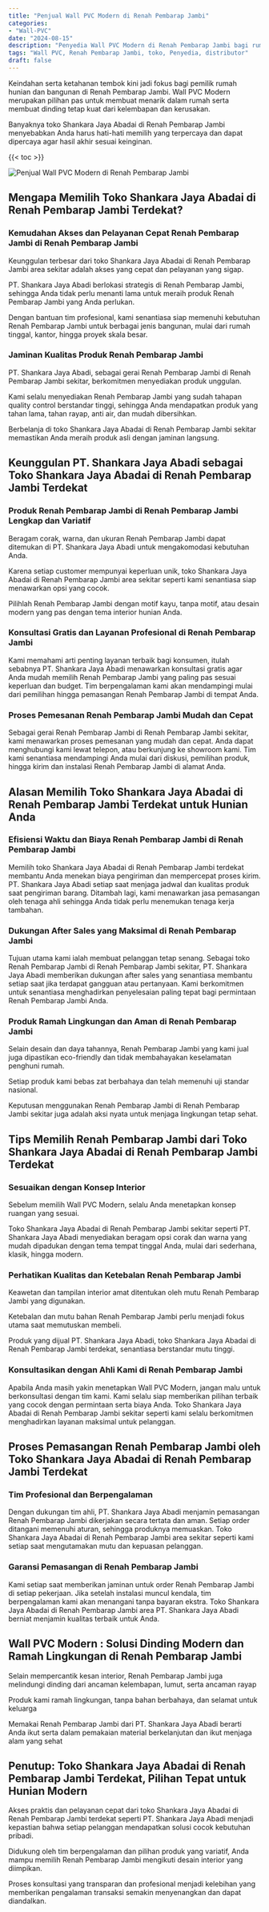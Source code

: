 ```yaml
---
title: "Penjual Wall PVC Modern di Renah Pembarap Jambi"
categories: 
- "Wall-PVC"
date: "2024-08-15"
description: "Penyedia Wall PVC Modern di Renah Pembarap Jambi bagi rumah, perkantoran, dan ritel. Material berkualitas, beragam motif, warna elegan, beserta servis pemasangan ditangani oleh teknisi berpengalaman dan garansi resmi!|Servis penjualan Wall PVC Modern di Renah Pembarap Jambi bagi keperluan hunian, office, atau toko, beserta produk berkualitas dan pemasangan oleh teknisi ahli dan jaminan resmi.|Pilihan Wall PVC Modern di Renah Pembarap Jambi yang andal untuk hunian, perkantoran, serta ritel, dengan produk unggulan dan instalasi oleh tim berpengalaman serta jaminan resmi.|Distribusi Wall PVC Modern di Renah Pembarap Jambi untuk hunian, kantor, dan ritel, dengan material terbaik dan instalasi ditangani oleh teknisi ahli, dilengkapi beserta garansi resmi.}"
tags: "Wall PVC, Renah Pembarap Jambi, toko, Penyedia, distributor"
draft: false
---
```


Keindahan serta ketahanan tembok kini jadi fokus bagi pemilik rumah hunian dan bangunan di Renah Pembarap Jambi.  Wall PVC Modern  merupakan pilihan pas untuk membuat menarik dalam rumah serta membuat dinding tetap kuat dari kelembapan dan kerusakan.

Banyaknya toko Shankara Jaya Abadai di Renah Pembarap Jambi menyebabkan Anda harus hati-hati memilih yang terpercaya dan dapat dipercaya agar hasil akhir sesuai keinginan.

{{< toc >}}

![Penjual Wall PVC Modern di Renah Pembarap Jambi](/images/Wall-PVC/Penjual-Wall-PVC-Modern-di-Renah-Pembarap-Jambi.png)


## Mengapa Memilih Toko Shankara Jaya Abadai di Renah Pembarap Jambi Terdekat?

### Kemudahan Akses dan Pelayanan Cepat Renah Pembarap Jambi di Renah Pembarap Jambi

Keunggulan terbesar dari toko Shankara Jaya Abadai di Renah Pembarap Jambi area sekitar adalah akses yang cepat dan pelayanan yang sigap.

PT. Shankara Jaya Abadi berlokasi strategis di Renah Pembarap Jambi, sehingga Anda tidak perlu menanti lama untuk meraih produk Renah Pembarap Jambi yang Anda perlukan.

Dengan bantuan tim profesional, kami senantiasa siap memenuhi kebutuhan Renah Pembarap Jambi untuk berbagai jenis bangunan, mulai dari rumah tinggal, kantor, hingga proyek skala besar.

### Jaminan Kualitas Produk Renah Pembarap Jambi

PT. Shankara Jaya Abadi, sebagai gerai Renah Pembarap Jambi di Renah Pembarap Jambi sekitar, berkomitmen menyediakan produk unggulan.

Kami selalu menyediakan Renah Pembarap Jambi yang sudah tahapan quality control berstandar tinggi, sehingga Anda mendapatkan produk yang tahan lama, tahan rayap, anti air, dan mudah dibersihkan.

Berbelanja di toko Shankara Jaya Abadai di Renah Pembarap Jambi sekitar memastikan Anda meraih produk asli dengan jaminan langsung.

## Keunggulan PT. Shankara Jaya Abadi sebagai Toko Shankara Jaya Abadai di Renah Pembarap Jambi Terdekat

### Produk Renah Pembarap Jambi di Renah Pembarap Jambi Lengkap dan Variatif

Beragam corak, warna, dan ukuran Renah Pembarap Jambi dapat ditemukan di PT. Shankara Jaya Abadi untuk mengakomodasi kebutuhan Anda.

Karena setiap customer mempunyai keperluan unik, toko Shankara Jaya Abadai di Renah Pembarap Jambi area sekitar seperti kami senantiasa siap menawarkan opsi yang cocok.

Pilihlah Renah Pembarap Jambi dengan motif kayu, tanpa motif, atau desain modern yang pas dengan tema interior hunian Anda.

### Konsultasi Gratis dan Layanan Profesional di Renah Pembarap Jambi

Kami memahami arti penting layanan terbaik bagi konsumen, itulah sebabnya PT. Shankara Jaya Abadi menawarkan konsultasi gratis agar Anda mudah memilih Renah Pembarap Jambi yang paling pas sesuai keperluan dan budget. Tim berpengalaman kami akan mendampingi mulai dari pemilihan hingga pemasangan Renah Pembarap Jambi di tempat Anda.

### Proses Pemesanan Renah Pembarap Jambi Mudah dan Cepat

Sebagai gerai Renah Pembarap Jambi di Renah Pembarap Jambi sekitar, kami menawarkan proses pemesanan yang mudah dan cepat. Anda dapat menghubungi kami lewat telepon, atau berkunjung ke showroom kami. Tim kami senantiasa mendampingi Anda mulai dari diskusi, pemilihan produk, hingga kirim dan instalasi Renah Pembarap Jambi di alamat Anda.

## Alasan Memilih Toko Shankara Jaya Abadai di Renah Pembarap Jambi Terdekat untuk Hunian Anda

### Efisiensi Waktu dan Biaya Renah Pembarap Jambi di Renah Pembarap Jambi

Memilih toko Shankara Jaya Abadai di Renah Pembarap Jambi terdekat membantu Anda menekan biaya pengiriman dan mempercepat proses kirim. PT. Shankara Jaya Abadi setiap saat menjaga jadwal dan kualitas produk saat pengiriman barang. Ditambah lagi, kami menawarkan jasa pemasangan oleh tenaga ahli sehingga Anda tidak perlu menemukan tenaga kerja tambahan.

### Dukungan After Sales yang Maksimal di Renah Pembarap Jambi

Tujuan utama kami ialah membuat pelanggan tetap senang. Sebagai toko Renah Pembarap Jambi di Renah Pembarap Jambi sekitar, PT. Shankara Jaya Abadi memberikan dukungan after sales yang senantiasa membantu setiap saat jika terdapat gangguan atau pertanyaan. Kami berkomitmen untuk senantiasa menghadirkan penyelesaian paling tepat bagi permintaan Renah Pembarap Jambi Anda.

### Produk Ramah Lingkungan dan Aman di Renah Pembarap Jambi

Selain desain dan daya tahannya, Renah Pembarap Jambi yang kami jual juga dipastikan eco-friendly dan tidak membahayakan keselamatan penghuni rumah.

Setiap produk kami bebas zat berbahaya dan telah memenuhi uji standar nasional.

Keputusan menggunakan Renah Pembarap Jambi di Renah Pembarap Jambi sekitar juga adalah aksi nyata untuk menjaga lingkungan tetap sehat.

## Tips Memilih Renah Pembarap Jambi dari Toko Shankara Jaya Abadai di Renah Pembarap Jambi Terdekat

### Sesuaikan dengan Konsep Interior 

Sebelum memilih Wall PVC Modern, selalu Anda menetapkan konsep ruangan yang sesuai.

Toko Shankara Jaya Abadai di Renah Pembarap Jambi sekitar seperti PT. Shankara Jaya Abadi menyediakan beragam opsi corak dan warna yang mudah dipadukan dengan tema tempat tinggal Anda, mulai dari sederhana, klasik, hingga modern.

### Perhatikan Kualitas dan Ketebalan Renah Pembarap Jambi

Keawetan dan tampilan interior amat ditentukan oleh mutu Renah Pembarap Jambi yang digunakan.

Ketebalan dan mutu bahan Renah Pembarap Jambi perlu menjadi fokus utama saat memutuskan membeli.

Produk yang dijual PT. Shankara Jaya Abadi, toko Shankara Jaya Abadai di Renah Pembarap Jambi terdekat, senantiasa berstandar mutu tinggi.

### Konsultasikan dengan Ahli Kami di Renah Pembarap Jambi

Apabila Anda masih yakin menetapkan Wall PVC Modern, jangan malu untuk berkonsultasi dengan tim kami. Kami selalu siap memberikan pilihan terbaik yang cocok dengan permintaan serta biaya Anda. Toko Shankara Jaya Abadai di Renah Pembarap Jambi sekitar seperti kami selalu berkomitmen menghadirkan layanan maksimal untuk pelanggan.

## Proses Pemasangan Renah Pembarap Jambi oleh Toko Shankara Jaya Abadai di Renah Pembarap Jambi Terdekat

### Tim Profesional dan Berpengalaman

Dengan dukungan tim ahli, PT. Shankara Jaya Abadi menjamin pemasangan Renah Pembarap Jambi dikerjakan secara tertata dan aman. Setiap order ditangani memenuhi aturan, sehingga produknya memuaskan. Toko Shankara Jaya Abadai di Renah Pembarap Jambi area sekitar seperti kami setiap saat mengutamakan mutu dan kepuasan pelanggan.

### Garansi Pemasangan di Renah Pembarap Jambi

Kami setiap saat memberikan jaminan untuk order Renah Pembarap Jambi di setiap pekerjaan. Jika setelah instalasi muncul kendala, tim berpengalaman kami akan menangani tanpa bayaran ekstra. Toko Shankara Jaya Abadai di Renah Pembarap Jambi area PT. Shankara Jaya Abadi berniat menjamin kualitas terbaik untuk Anda.

##  Wall PVC Modern : Solusi Dinding Modern dan Ramah Lingkungan di Renah Pembarap Jambi

Selain mempercantik kesan interior, Renah Pembarap Jambi juga melindungi dinding dari ancaman kelembapan, lumut, serta ancaman rayap

Produk kami ramah lingkungan, tanpa bahan berbahaya, dan selamat untuk keluarga

Memakai Renah Pembarap Jambi dari PT. Shankara Jaya Abadi berarti Anda ikut serta dalam pemakaian material berkelanjutan dan ikut menjaga alam yang sehat

## Penutup: Toko Shankara Jaya Abadai di Renah Pembarap Jambi Terdekat, Pilihan Tepat untuk Hunian Modern

Akses praktis dan pelayanan cepat dari toko Shankara Jaya Abadai di Renah Pembarap Jambi terdekat seperti PT. Shankara Jaya Abadi menjadi kepastian bahwa setiap pelanggan mendapatkan solusi cocok kebutuhan pribadi.

Didukung oleh tim berpengalaman dan pilihan produk yang variatif, Anda mampu memilih Renah Pembarap Jambi mengikuti desain interior yang diimpikan.

Proses konsultasi yang transparan dan profesional menjadi kelebihan yang memberikan pengalaman transaksi semakin menyenangkan dan dapat diandalkan.